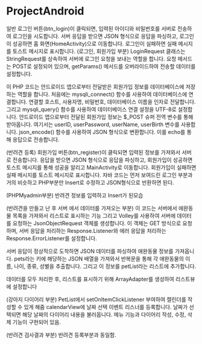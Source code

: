 # ProjectAndroid

일반 로그인 버튼(btn_login)이 클릭되면, 입력된 아이디와 비밀번호를 서버로 전송하여 로그인을 시도합니다. 
서버 응답을 받으면 JSON 형식으로 응답을 파싱하고, 로그인이 성공하면 홈 화면(HomeActivity)으로 이동합니다. 로그인이 실패하면 실패 메시지를 토스트 메시지로 표시합니다.
(로그인, 회원가입 부분)
LoginRequest 클래스는 StringRequest를 상속하여 서버에 로그인 요청을 보내는 역할을 합니다. 
요청 메서드는 POST로 설정되어 있으며, getParams() 메서드를 오버라이드하여 전송할 데이터를 설정합니다.

이 PHP 코드는 안드로이드 앱으로부터 전달받은 회원가입 정보를 데이터베이스에 저장하는 역할을 합니다.
처음에는 mysqli_connect() 함수를 사용하여 데이터베이스에 연결합니다.
연결할 호스트, 사용자명, 비밀번호, 데이터베이스 이름을 인자로 전달합니다. 그리고 mysqli_query() 함수를 사용하여 데이터베이스 연결 설정을 UTF-8로 설정합니다.
안드로이드 앱으로부터 전달된 회원가입 정보는 $_POST 슈퍼 전역 변수를 통해 받아옵니다. 여기서는 userID, userPassword, userName, userBirth 변수를 사용합니다.
json_encode() 함수를 사용하여 JSON 형식으로 변환합니다. 이를 echo를 통해 응답으로 전송합니다.

(반려견 등록)
회원가입 버튼(btn_register)이 클릭되면 입력된 정보를 가져와서 서버로 전송합니다. 응답을 받으면 JSON 형식으로 응답을 파싱하고, 
회원가입이 성공하면 토스트 메시지를 통해 성공을 알리고 MainActivity로 이동합니다. 회원가입이 실패하면 실패 메시지를 토스트 메시지로 표시합니다.
자바 코드는 먼저 보여드린 로그인 부분과 거의 비슷하고 PHP부분만 Insert로 수정하고 JSON형식으로 반환하면 된다.

(PHPMyadmin부분)
반려견 정보를 입력하고 Insert가 된모습

(반려견을 만들고 난 후 서버 에서 데이터를 가져오는 부분)
이 코드는 서버에서 애완동물 목록을 가져와서 리스트로 표시하는 기능
그리고 Volley를 사용하여 서버에 데이터를 요청하는 JsonObjectRequest 객체를 생성합니다. 이 객체는 GET 방식으로 요청하며, 
서버 응답을 처리하는 Response.Listener와 에러 응답을 처리하는 Response.ErrorListener를 설정합니다.

서버 응답이 정상적으로 도착하면 JSON 데이터를 파싱하여 애완동물 정보를 가져옵니다. 
pets라는 키에 해당하는 JSON 배열을 가져와서 반복문을 통해 각 애완동물의 이름, 나이, 종류, 성별을 추출합니다. 그리고 이 정보를 petList라는 리스트에 추가합니다.

데이터를 모두 처리한 후, 리스트를 표시하기 위해 ArrayAdapter를 생성하여 리스트뷰에 설정합니다

(강아지 다이어리 부분)
PetList에서 setOnItemClickListener 부여하여 캘린더를 작성할 수 있게 해줌
calendarView에 날짜 선택 이벤트 리스너를 등록합니다. 날짜가 선택되면 해당 날짜의 다이어리 내용을 불러옵니다.
메뉴 기능과 다이어리 작성, 수정, 삭제 기능이 구현되어 있음.

(반려견 검사결과 부분)
반려견 등록부분과 동일함.


